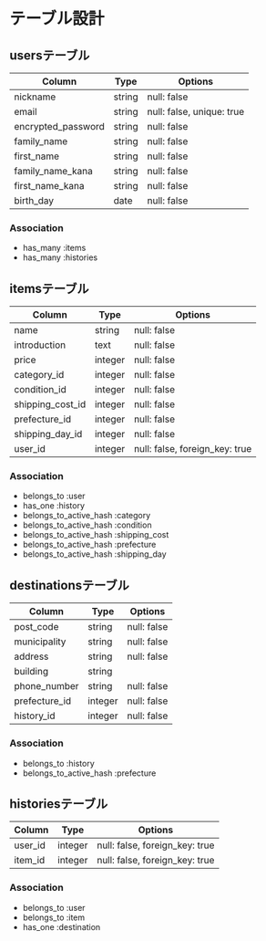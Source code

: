# テーブル設計

## usersテーブル
| Column             | Type   | Options                   |
| ------------------ | ------ | ------------------------- |
| nickname           | string | null: false               |
| email              | string | null: false, unique: true |
| encrypted_password | string | null: false               |
| family_name        | string | null: false               |
| first_name         | string | null: false               |
| family_name_kana   | string | null: false               |
| first_name_kana    | string | null: false               |
| birth_day          | date   | null: false               |

### Association
- has_many :items
- has_many :histories


## itemsテーブル
| Column           | Type       | Options                        |
| ---------------- | ---------- | ------------------------------ |
| name             | string     | null: false                    |
| introduction     | text       | null: false                    |
| price            | integer    | null: false                    |
| category_id      | integer    | null: false                    |
| condition_id     | integer    | null: false                    |
| shipping_cost_id | integer    | null: false                    |
| prefecture_id    | integer    | null: false                    |
| shipping_day_id  | integer    | null: false                    |
| user_id          | integer    | null: false, foreign_key: true |

### Association
- belongs_to :user
- has_one :history
- belongs_to_active_hash :category
- belongs_to_active_hash :condition
- belongs_to_active_hash :shipping_cost
- belongs_to_active_hash :prefecture
- belongs_to_active_hash :shipping_day 


## destinationsテーブル
| Column           | Type       | Options     |
| ---------------- | ---------- | ----------- |
| post_code        | string     | null: false |
| municipality     | string     | null: false |
| address          | string     | null: false |
| building         | string     |             |
| phone_number     | string     | null: false |
| prefecture_id    | integer    | null: false |
| history_id       | integer    | null: false |

### Association
- belongs_to :history
- belongs_to_active_hash :prefecture


## historiesテーブル
| Column  | Type       | Options                        |
| ------- | ---------- | ------------------------------ |
| user_id | integer    | null: false, foreign_key: true |
| item_id | integer    | null: false, foreign_key: true |

### Association
- belongs_to :user
- belongs_to :item
- has_one :destination
